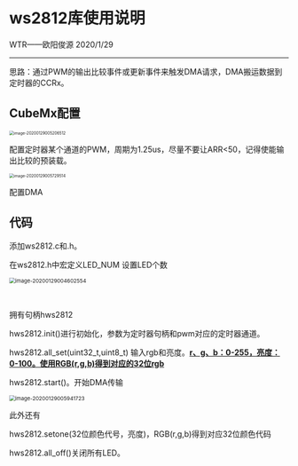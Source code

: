 # ws2812库使用说明

WTR——欧阳俊源  2020/1/29

---



思路：通过PWM的输出比较事件或更新事件来触发DMA请求，DMA搬运数据到定时器的CCRx。

## CubeMx配置

<img src="C:\Users\70654\AppData\Roaming\Typora\typora-user-images\image-20200129005206512.png" alt="image-20200129005206512" style="zoom:50%;" />

配置定时器某个通道的PWM，周期为1.25us，尽量不要让ARR<50，记得使能输出比较的预装载。



<img src="C:\Users\70654\AppData\Roaming\Typora\typora-user-images\image-20200129005729514.png" alt="image-20200129005729514" style="zoom:50%;" />

配置DMA



## 代码	

添加ws2812.c和.h。

在ws2812.h中宏定义LED_NUM 设置LED个数

<img src="C:\Users\70654\AppData\Roaming\Typora\typora-user-images\image-20200129004602554.png" alt="image-20200129004602554" style="zoom:67%;" />

​	

拥有句柄hws2812

hws2812.init()进行初始化，参数为定时器句柄和pwm对应的定时器通道。

hws2812.all_set(uint32_t,uint8_t) 输入rgb和亮度。**<u>r、g、b：0-255，亮度：0-100。使用RGB(r,g,b)得到对应的32位rgb</u>**

hws2812.start()。开始DMA传输

<img src="C:\Users\70654\AppData\Roaming\Typora\typora-user-images\image-20200129005941723.png" alt="image-20200129005941723" style="zoom:67%;" />

此外还有

hws2812.setone(32位颜色代号，亮度)，RGB(r,g,b)得到对应32位颜色代码

hws2812.all_off()关闭所有LED。